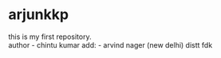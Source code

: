 # arjunkkp
this is my first repository.
<br>
author - chintu kumar
add: - arvind nager (new delhi)
distt fdk 
